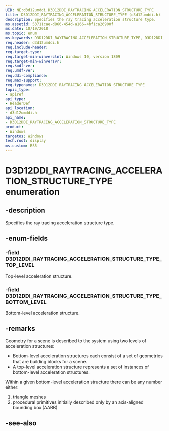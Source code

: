 ```yaml
---
UID: NE:d3d12umddi.D3D12DDI_RAYTRACING_ACCELERATION_STRUCTURE_TYPE
title: D3D12DDI_RAYTRACING_ACCELERATION_STRUCTURE_TYPE (d3d12umddi.h)
description: Specifies the ray tracing acceleration structure type.
ms.assetid: 53711cae-d866-454d-a166-4bf1ca26900f
ms.date: 10/19/2018
ms.topic: enum
ms.keywords: D3D12DDI_RAYTRACING_ACCELERATION_STRUCTURE_TYPE, D3D12DDI_RAYTRACING_ACCELERATION_STRUCTURE_TYPE, 
req.header: d3d12umddi.h
req.include-header:
req.target-type:
req.target-min-winverclnt: Windows 10, version 1809
req.target-min-winversvr:
req.kmdf-ver:
req.umdf-ver:
req.ddi-compliance:
req.max-support:
req.typenames: D3D12DDI_RAYTRACING_ACCELERATION_STRUCTURE_TYPE
topic_type: 
- apiref
api_type: 
- HeaderDef
api_location: 
- d3d12umddi.h
api_name: 
- D3D12DDI_RAYTRACING_ACCELERATION_STRUCTURE_TYPE
product:
- Windows
targetos: Windows
tech.root: display
ms.custom: RS5
---
```


# D3D12DDI_RAYTRACING_ACCELERATION_STRUCTURE_TYPE enumeration

## -description

Specifies the ray tracing acceleration structure type.

## -enum-fields

### -field D3D12DDI_RAYTRACING_ACCELERATION_STRUCTURE_TYPE_TOP_LEVEL

Top-level acceleration structure.

### -field D3D12DDI_RAYTRACING_ACCELERATION_STRUCTURE_TYPE_BOTTOM_LEVEL

Bottom-level acceleration structure.

## -remarks

Geometry for a scene is described to the system using two levels of acceleration structures:  

* Bottom-level acceleration structures each consist of a set of geometries that are building blocks for a scene.  
* A top-level acceleration structure represents a set of instances of bottom-level acceleration structures. 

Within a given bottom-level acceleration structure there can be any number either: 

1. triangle meshes
2. procedural primitives initially described only by an axis-aligned bounding box (AABB)

## -see-also
